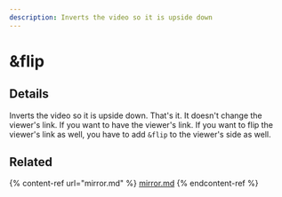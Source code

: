 ```yaml
---
description: Inverts the video so it is upside down
---
```


# \&flip

## Details

Inverts the video so it is upside down. That's it. It doesn't change the viewer's link. If you want to have the viewer's link. If you want to flip the viewer's link as well, you have to add `&flip` to the viewer's side as well.

## Related

{% content-ref url="mirror.md" %}
[mirror.md](mirror.md)
{% endcontent-ref %}
